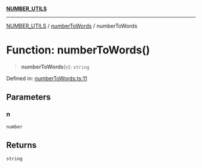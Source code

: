 [**NUMBER_UTILS**](../../README.md)

***

[NUMBER_UTILS](../../README.md) / [numberToWords](../README.md) / numberToWords

# Function: numberToWords()

> **numberToWords**(`n`): `string`

Defined in: [numberToWords.ts:11](https://github.com/dailker/everyutil/blob/0ec5ce08552e5059ec58e2975404aeb74a6202b1/src/number/numberToWords.ts#L11)

## Parameters

### n

`number`

## Returns

`string`
